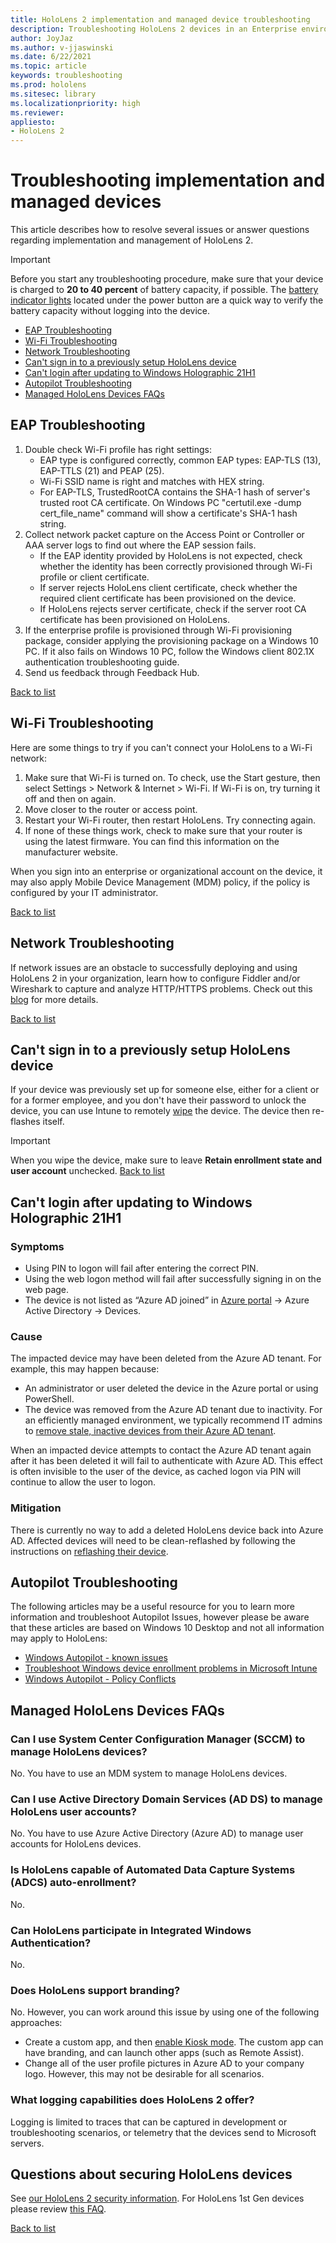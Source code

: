 ```yaml
---
title: HoloLens 2 implementation and managed device troubleshooting
description: Troubleshooting HoloLens 2 devices in an Enterprise environment
author: JoyJaz
ms.author: v-jjaswinski
ms.date: 6/22/2021
ms.topic: article
keywords: troubleshooting
ms.prod: hololens
ms.sitesec: library
ms.localizationpriority: high
ms.reviewer: 
appliesto:
- HoloLens 2
---
```

# Troubleshooting implementation and managed devices 

This article describes how to resolve several issues or answer questions regarding implementation and management of HoloLens 2.

>[!IMPORTANT]
> Before you start any troubleshooting procedure, make sure that your device is charged to **20 to 40 percent** of battery capacity, if possible. The [battery indicator lights](hololens2-setup.md#lights-that-indicate-the-battery-level) located under the power button are a quick way to verify the battery capacity without logging into the device.


<a id="list"></a>
- [EAP Troubleshooting](#eap-troubleshooting)
- [Wi-Fi Troubleshooting](#wi-fi-troubleshooting)
- [Network Troubleshooting](#network-troubleshooting)
- [Can't sign in to a previously setup HoloLens device](#cant-sign-in-to-a-previously-setup-hololens-device)
- [Can't login after updating to Windows Holographic 21H1](#cant-login-after-updating-to-windows-holographic-21h1)
- [Autopilot Troubleshooting](#autopilot-troubleshooting)
- [Managed HoloLens Devices FAQs](#managed-hololens-devices-faqs)

## EAP Troubleshooting
1. Double check Wi-Fi profile has right settings:
    - EAP type is configured correctly, common EAP types: EAP-TLS (13), EAP-TTLS (21) and PEAP (25).
    - Wi-Fi SSID name is right and matches with HEX string.
    - For EAP-TLS, TrustedRootCA contains the SHA-1 hash of server's trusted root CA certificate. On Windows PC "certutil.exe -dump cert_file_name" command will show a certificate's SHA-1 hash string.
2. Collect network packet capture on the Access Point or Controller or AAA server logs to find out where the EAP session fails.
    - If the EAP identity provided by HoloLens is not expected, check whether the identity has been correctly provisioned through Wi-Fi profile or client certificate.
    - If server rejects HoloLens client certificate, check whether the required client certificate has been provisioned on the device.
    - If HoloLens rejects server certificate, check if the server root CA certificate has been provisioned on HoloLens.
3. If the enterprise profile is provisioned through Wi-Fi provisioning package, consider applying the provisioning package on a Windows 10 PC. If it also fails on Windows 10 PC, follow the Windows client 802.1X authentication troubleshooting guide.
4. Send us feedback through Feedback Hub.

[Back to list](#list)

## Wi-Fi Troubleshooting

Here are some things to try if you can't connect your HoloLens to a Wi-Fi network:

1. Make sure that Wi-Fi is turned on. To check, use the Start gesture, then select Settings > Network & Internet > Wi-Fi. If Wi-Fi is on, try turning it off and then on again.
2. Move closer to the router or access point.
3. Restart your Wi-Fi router, then restart HoloLens. Try connecting again.
4. If none of these things work, check to make sure that your router is using the latest firmware. You can find this information on the manufacturer website.

When you sign into an enterprise or organizational account on the device, it may also apply Mobile Device Management (MDM) policy, if the policy is configured by your IT administrator.

[Back to list](#list)

## Network Troubleshooting
If network issues are an obstacle to successfully deploying and using HoloLens 2 in your organization, learn how to configure Fiddler and/or Wireshark to capture and analyze HTTP/HTTPS problems. Check out this [blog](https://techcommunity.microsoft.com/t5/windows-it-pro-blog/diagnose-hololens-2-network-issues-with-fiddler-and-wireshark/ba-p/2322458) for more details.

[Back to list](#list)

## Can't sign in to a previously setup HoloLens device

If your device was previously set up for someone else, either for a client or for a former employee, and you don't have their password to unlock the device, you can use Intune to remotely [wipe](https://docs.microsoft.com/intune/remote-actions/devices-wipe) the device. The device then re-flashes itself.  
> [!IMPORTANT]
> When you wipe the device, make sure to leave **Retain enrollment state and user account** unchecked.
[Back to list](#list)

## Can't login after updating to Windows Holographic 21H1

### Symptoms
- Using PIN to logon will fail after entering the correct PIN.
- Using the web logon method will fail after successfully signing in on the web page.
- The device is not listed as “Azure AD joined” in [Azure portal](https://portal.azure.com/) -> Azure Active Directory -> Devices.

### Cause
The impacted device may have been deleted from the Azure AD tenant. For example, this may happen because:

- An administrator or user deleted the device in the Azure portal or using PowerShell.
- The device was removed from the Azure AD tenant due to inactivity. For an efficiently managed environment, we typically recommend IT admins to [remove stale, inactive devices from their Azure AD tenant](https://docs.microsoft.com/azure/active-directory/devices/manage-stale-devices).

When an impacted device attempts to contact the Azure AD tenant again after it has been deleted it will fail to authenticate with Azure AD. This effect is often invisible to the user of the device, as cached logon via PIN will continue to allow the user to logon.

### Mitigation
There is currently no way to add a deleted HoloLens device back into Azure AD. Affected devices will need to be clean-reflashed by following the instructions on [reflashing their device](hololens-recovery.md#clean-reflash-the-device).

## Autopilot Troubleshooting

The following articles may be a useful resource for you to learn more information and troubleshoot Autopilot Issues, however please be aware that these articles are based on Windows 10 Desktop and not all information may apply to HoloLens:

- [Windows Autopilot - known issues](https://docs.microsoft.com/mem/autopilot/known-issues)
- [Troubleshoot Windows device enrollment problems in Microsoft Intune](https://docs.microsoft.com/mem/intune/enrollment/troubleshoot-windows-enrollment-errors)
- [Windows Autopilot - Policy Conflicts](https://docs.microsoft.com/mem/autopilot/policy-conflicts)

## Managed HoloLens Devices FAQs

### Can I use System Center Configuration Manager (SCCM) to manage HoloLens devices?

No. You have to use an MDM system to manage HoloLens devices.

### Can I use Active Directory Domain Services (AD DS) to manage HoloLens user accounts?

No. You have to use Azure Active Directory (Azure AD) to manage user accounts for HoloLens devices.

### Is HoloLens capable of Automated Data Capture Systems (ADCS) auto-enrollment?

No.

### Can HoloLens participate in Integrated Windows Authentication?

No.

### Does HoloLens support branding?

No. However, you can work around this issue by using one of the following approaches:

- Create a custom app, and then [enable Kiosk mode](hololens-kiosk.md). The custom app can have branding, and can launch other apps (such as Remote Assist).  
- Change all of the user profile pictures in Azure AD to your company logo. However, this may not be desirable for all scenarios.

### What logging capabilities does HoloLens 2 offer?

Logging is limited to traces that can be captured in development or troubleshooting scenarios, or telemetry that the devices send to Microsoft servers.

## Questions about securing HoloLens devices

See [our HoloLens 2 security information](security-overview.md).
For HoloLens 1st Gen devices please review [this FAQ](hololens1-faq-security.md).

[Back to list](#list)
